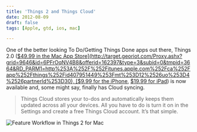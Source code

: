 ```yaml
---
title: 'Things 2 and Things Cloud'
date: 2012-08-09
draft: false
tags: [Apple, gtd, ios, mac]

---
```


One of the better looking To Do/Getting Things Done apps out there, Things 2.0 ([$49.99 in the Mac App Store](http://target.georiot.com/Proxy.ashx?grid=9646&id=6PFrOqNV4B8&offerid=162397&type=3&subid=0&tmpid=3664&RD_PARM1=http%253A%252F%252Fitunes.apple.com%252Fca%252Fapp%252Fthings%252Fid407951449%253Fmt%253D12%2526uo%253D4%2526partnerId%253D30), [$9.99 for the iPhone](http://target.georiot.com/Proxy.ashx?grid=9646&id=6PFrOqNV4B8&offerid=162397&type=3&subid=0&tmpid=3664&RD_PARM1=http%253A%252F%252Fitunes.apple.com%252Fca%252Fapp%252Fthings%252Fid284971781%253Fmt%253D8%2526uo%253D4%2526partnerId%253D30), [$19.99 for iPad](http://target.georiot.com/Proxy.ashx?grid=9646&id=6PFrOqNV4B8&offerid=162397&type=3&subid=0&tmpid=3664&RD_PARM1=http%253A%252F%252Fitunes.apple.com%252Fca%252Fapp%252Fthings-for-ipad%252Fid364365411%253Fmt%253D8%2526uo%253D4%2526partnerId%253D30)) is now available and, some might say, finally has Cloud syncing.

> Things Cloud stores your to-dos and automatically keeps them updated across all your devices. All you have to do is turn it on in the Settings and create a free Things Cloud account. It’s that simple.

![Feature Workflow in Things 2 for Mac](https://chrisenns.com/wp-content/uploads/2012/08/feature-workflow.jpg "Feature Workflow in Things 2 for Mac")